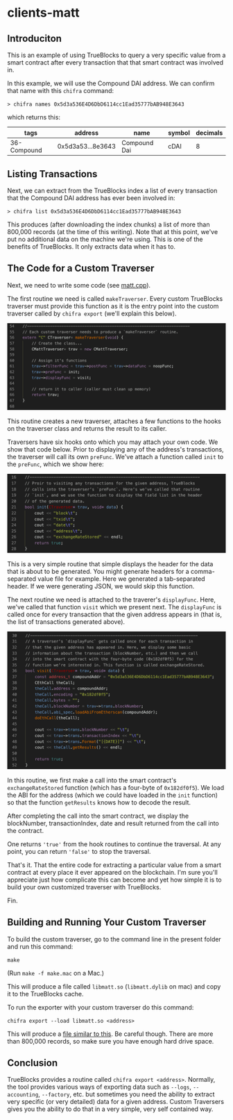 # clients-matt

## Introduciton

This is an example of using TrueBlocks to query a very specific value from a smart contract after every transaction that that smart contract was involved in.

In this example, we will use the Compound DAI address. We can confirm that name with this `chifra` command:

```[shell]
> chifra names 0x5d3a536E4D6DbD6114cc1Ead35777bAB948E3643
```

which returns this:

| tags        | address           | name         | symbol | decimals |
| ----------- | ----------------- | ------------ | ------ | -------- |
| 36-Compound | 0x5d3a53...8e3643 | Compound Dai | cDAI   | 8        |

## Listing Transactions

Next, we can extract from the TrueBlocks index a list of every transaction that the Compound DAI address has ever been involved in:

```[shell]
> chifra list 0x5d3a536E4D6DbD6114cc1Ead35777bAB948E3643
```

This produces (after downloading the index chunks) a list of more than 800,000 records (at the time of this writing). Note that at this point, we've put no additional data on the machine we're using. This is one of the benefits of TrueBlocks. It only extracts data when it has to.

## The Code for a Custom Traverser

Next, we need to write some code (see [matt.cpp](./matt.cpp)).

The first routine we need is called `makeTraverser`. Every custom TrueBlocks traverser must provide this function as it is the entry point into the custom traverser called by `chifra export` (we'll explain this below).

![makeTraverser](./images/makeTraverser.png)

This routine creates a new traverser, attaches a few functions to the hooks on the traverser class and returns the result to its caller.

Traversers have six hooks onto which you may attach your own code. We show that code below. Prior to displaying any of the address's transactions, the traverser will call its own `preFunc`. We've attach a function called `init` to the `preFunc`, which we show here:

![init](./images/init.png)

This is a very simple routine that simple displays the header for the data that is about to be generated. You might generate headers for a comma-separated value file for example. Here we generated a tab-separated header. If we were generating JSON, we would skip this function.

The next routine we need is attached to the traverer's `displayFunc`. Here, we've called that function `visit` which we present next. The `displayFunc` is called once for every transaction that the given address appears in (that is, the list of transactions generated above).

![visit](./images/visit.png)

In this routine, we first make a call into the smart contract's `exchangeRateStored` function (which has a four-byte of `0x182df0f5`). We load the ABI for the address (which we could have loaded in the `init` function) so that the function `getResults` knows how to decode the result.

After completing the call into the smart contract, we display the blockNumber, transactionIndex, date and result returned from the call into the contract.

One returns `'true'` from the hook routines to continue the traversal. At any point, you can return `'false'` to stop the traversal.

That's it. That the entire code for extracting a particular value from a smart contract at every place it ever appeared on the blockchain. I'm sure you'll appreciate just how complicate this can become and yet how simple it is to build your own customized traverser with TrueBlocks.

Fin.

## Building and Running Your Custom Traverser

To build the custom traverser, go to the command line in the present folder and run this command:

```[shell]
make
```

(Run `make -f make.mac` on a Mac.)

This will produce a file called `libmatt.so` (`libmatt.dylib` on mac) and copy it to the TrueBlocks cache.

To run the exporter with your custom traverser do this command:

```[shell]
chifra export --load libmatt.so <address>
```

This will produce a [file similar to this](./results.txt). Be careful though. There are more than 800,000 records, so make sure you have enough hard drive space.

## Conclusion

TrueBlocks provides a routine called `chifra export <address>`. Normally, the tool provides various ways of exporting data such as `--logs`, `--accounting`, `--factory`, etc. but sometimes you need the ability to extract very specific (or very detailed) data for a given address. Custom Traversers gives you the ability to do that in a very simple, very self contained way.

